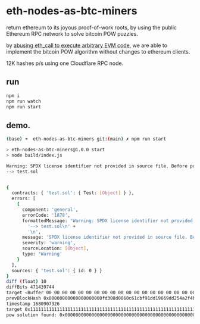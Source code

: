 eth-nodes-as-btc-miners
=======================

return ethereum to its joyous proof-of-work roots, by using the public Ethereum RPC network to solve bitcoin POW puzzles.

by [abusing eth_call to execute arbitrary EVM code](https://www.libevm.com/2023/01/03/abusing-eth-call/), we are able to implement the bitcoin POW algorithm without changes to ethereum clients.

12K hashes p/s using one Cloudflare RPC node.

## run

```sh
npm i
npm run watch
npm run start
```

## demo.

```sh
(base) ➜  eth-nodes-as-btc-miners git:(main) ✗ npm run start

> eth-nodes-as-btc-miners@1.0.0 start
> node build/index.js

Warning: SPDX license identifier not provided in source file. Before publishing, consider adding a comment containing "SPDX-License-Identifier: <SPDX-License>" to each source file. Use "SPDX-License-Identifier: UNLICENSED" for non-open-source code. Please see https://spdx.org for more information.
--> test.sol


{
  contracts: { 'test.sol': { Test: [Object] } },
  errors: [
    {
      component: 'general',
      errorCode: '1878',
      formattedMessage: 'Warning: SPDX license identifier not provided in source file. Before publishing, consider adding a comment containing "SPDX-License-Identifier: <SPDX-License>" to each source file. Use "SPDX-License-Identifier: UNLICENSED" for non-open-source code. Please see https://spdx.org for more information.\n' +
        '--> test.sol\n' +
        '\n',
      message: 'SPDX license identifier not provided in source file. Before publishing, consider adding a comment containing "SPDX-License-Identifier: <SPDX-License>" to each source file. Use "SPDX-License-Identifier: UNLICENSED" for non-open-source code. Please see https://spdx.org for more information.',
      severity: 'warning',
      sourceLocation: [Object],
      type: 'Warning'
    }
  ],
  sources: { 'test.sol': { id: 0 } }
}
diff (float) 10
diffBits 471439744
target <Buffer 00 00 00 00 00 00 00 00 00 00 00 00 00 00 00 00 00 00 00 00 00 00 00 00 00 80 99 19 00 00 00 00>
prevBlockHash 0x00000000000000000000fd308d0060c61cbf91dd19669dd254a2f4b726996125
timestamp 1680907326
target 0x1111111111111111111111111111111111111111111111111111111111111110
pow solution found: 0x000000000000000000000000000000000000000000000000000000000000000c0000000000000000
```